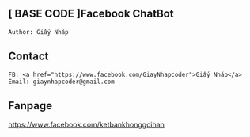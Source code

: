 ## [ BASE CODE ]Facebook ChatBot
	
	Author: Giấy Nháp
	
## Contact
	
	FB: <a href="https://www.facebook.com/GiayNhapcoder">Giấy Nháp</a> 
	Email: giaynhapcoder@gmail.com
	
## Fanpage	


<a href="https://www.facebook.com/GiayNhapcoder">https://www.facebook.com/ketbankhonggoihan</a> 
	
	
